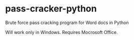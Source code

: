# pass-cracker-python
Brute force pass cracking program for Word docs in Python

Will work only in Windows.
Requires Mocrosoft Office.
